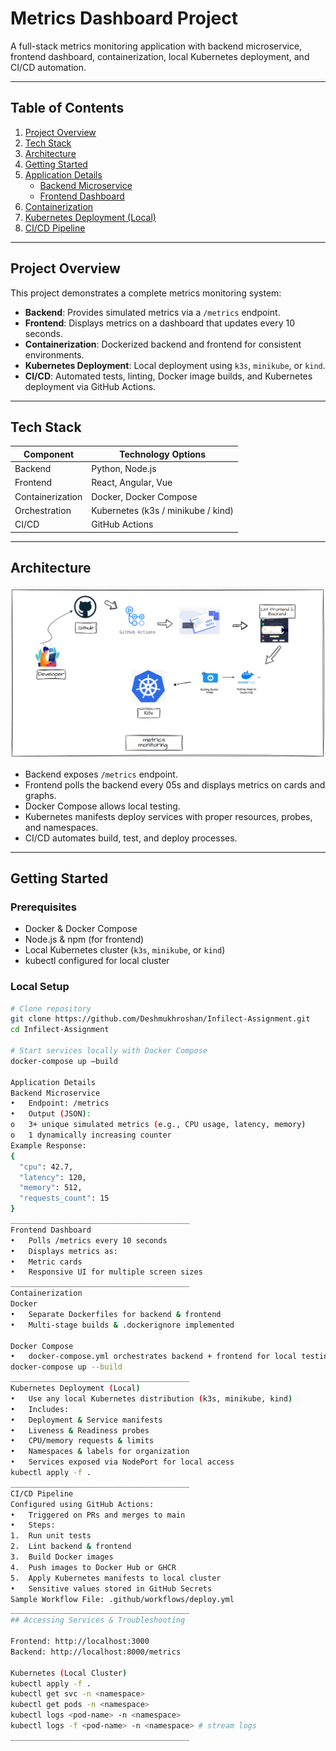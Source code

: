 # Metrics Dashboard Project

A full-stack metrics monitoring application with backend microservice, frontend dashboard, containerization, local Kubernetes deployment, and CI/CD automation.

---

## Table of Contents
1. [Project Overview](#project-overview)
2. [Tech Stack](#tech-stack)
3. [Architecture](#architecture)
4. [Getting Started](#getting-started)
5. [Application Details](#application-details)
   - [Backend Microservice](#backend-microservice)
   - [Frontend Dashboard](#frontend-dashboard)
6. [Containerization](#containerization)
7. [Kubernetes Deployment (Local)](#kubernetes-deployment-local)
8. [CI/CD Pipeline](#cicd-pipeline)

---

## Project Overview

This project demonstrates a complete metrics monitoring system:

- **Backend**: Provides simulated metrics via a `/metrics` endpoint.
- **Frontend**: Displays metrics on a dashboard that updates every 10 seconds.
- **Containerization**: Dockerized backend and frontend for consistent environments.
- **Kubernetes Deployment**: Local deployment using `k3s`, `minikube`, or `kind`.
- **CI/CD**: Automated tests, linting, Docker image builds, and Kubernetes deployment via GitHub Actions.

---

## Tech Stack

| Component        | Technology Options                   |
|-----------------|-------------------------------------|
| Backend          | Python, Node.js                  |
| Frontend         | React, Angular, Vue                  |
| Containerization | Docker, Docker Compose               |
| Orchestration    | Kubernetes (k3s / minikube / kind) |
| CI/CD            | GitHub Actions         |

---

## Architecture

![Alt text](diagram.png)
 
- Backend exposes `/metrics` endpoint.
- Frontend polls the backend every 05s and displays metrics on cards and graphs.
- Docker Compose allows local testing.
- Kubernetes manifests deploy services with proper resources, probes, and namespaces.
- CI/CD automates build, test, and deploy processes.

---

## Getting Started

### Prerequisites

- Docker & Docker Compose
- Node.js & npm (for frontend)
- Local Kubernetes cluster (`k3s`, `minikube`, or `kind`)
- kubectl configured for local cluster

### Local Setup

```bash
# Clone repository
git clone https://github.com/Deshmukhroshan/Infilect-Assignment.git
cd Infilect-Assignment

# Start services locally with Docker Compose
docker-compose up –build

Application Details
Backend Microservice
•	Endpoint: /metrics
•	Output (JSON):
o	3+ unique simulated metrics (e.g., CPU usage, latency, memory)
o	1 dynamically increasing counter
Example Response:
{
  "cpu": 42.7,
  "latency": 120,
  "memory": 512,
  "requests_count": 15
}
________________________________________
Frontend Dashboard
•	Polls /metrics every 10 seconds
•	Displays metrics as:
•	Metric cards
•	Responsive UI for multiple screen sizes
________________________________________
Containerization
Docker
•	Separate Dockerfiles for backend & frontend
•	Multi-stage builds & .dockerignore implemented

Docker Compose
•	docker-compose.yml orchestrates backend + frontend for local testing
docker-compose up --build
________________________________________
Kubernetes Deployment (Local)
•	Use any local Kubernetes distribution (k3s, minikube, kind)
•	Includes:
•	Deployment & Service manifests
•	Liveness & Readiness probes
•	CPU/memory requests & limits
•	Namespaces & labels for organization
•	Services exposed via NodePort for local access
kubectl apply -f .
________________________________________
CI/CD Pipeline
Configured using GitHub Actions:
•	Triggered on PRs and merges to main
•	Steps:
1.	Run unit tests
2.	Lint backend & frontend
3.	Build Docker images
4.	Push images to Docker Hub or GHCR
5.	Apply Kubernetes manifests to local cluster
•	Sensitive values stored in GitHub Secrets
Sample Workflow File: .github/workflows/deploy.yml
________________________________________
## Accessing Services & Troubleshooting

Frontend: http://localhost:3000
Backend: http://localhost:8000/metrics

Kubernetes (Local Cluster)
kubectl apply -f .
kubectl get svc -n <namespace>
kubectl get pods -n <namespace>
kubectl logs <pod-name> -n <namespace>
kubectl logs -f <pod-name> -n <namespace> # stream logs
________________________________________
